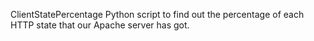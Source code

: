 ClientStatePercentage
Python script to find out the percentage of each HTTP state that our Apache server has got.
